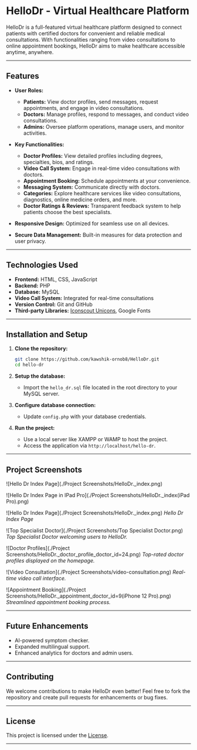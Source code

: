 
# HelloDr - Virtual Healthcare Platform

HelloDr is a full-featured virtual healthcare platform designed to connect patients with certified doctors for convenient and reliable medical consultations. With functionalities ranging from video consultations to online appointment bookings, HelloDr aims to make healthcare accessible anytime, anywhere.

---

## Features

- **User Roles:**
  - **Patients:** View doctor profiles, send messages, request appointments, and engage in video consultations.
  - **Doctors:** Manage profiles, respond to messages, and conduct video consultations.
  - **Admins:** Oversee platform operations, manage users, and monitor activities.

- **Key Functionalities:**
  - **Doctor Profiles:** View detailed profiles including degrees, specialties, bios, and ratings.
  - **Video Call System:** Engage in real-time video consultations with doctors.
  - **Appointment Booking:** Schedule appointments at your convenience.
  - **Messaging System:** Communicate directly with doctors.
  - **Categories:** Explore healthcare services like video consultations, diagnostics, online medicine orders, and more.
  - **Doctor Ratings & Reviews:** Transparent feedback system to help patients choose the best specialists.

- **Responsive Design:** Optimized for seamless use on all devices.
- **Secure Data Management:** Built-in measures for data protection and user privacy.

---

## Technologies Used

- **Frontend:** HTML, CSS, JavaScript
- **Backend:** PHP
- **Database:** MySQL
- **Video Call System:** Integrated for real-time consultations
- **Version Control:** Git and GitHub
- **Third-party Libraries:** [Iconscout Unicons](https://iconscout.com), Google Fonts

---

## Installation and Setup

1. **Clone the repository:**
   ```bash
   git clone https://github.com/kawshik-ornob8/HelloDr.git
   cd hello-dr
   ```

2. **Setup the database:**
   - Import the `hello_dr.sql` file located in the root directory to your MySQL server.

3. **Configure database connection:**
   - Update `config.php` with your database credentials.

4. **Run the project:**
   - Use a local server like XAMPP or WAMP to host the project.
   - Access the application via `http://localhost/hello-dr`.

---

## Project Screenshots

![Hello Dr Index Page](./Project Screenshots/HelloDr._index.png)

![Hello Dr Index Page in IPad Pro](./Project Screenshots/HelloDr._index(iPad Pro).png)

![Hello Dr Index Page](./Project Screenshots/HelloDr._index.png)
*Hello Dr Index Page*

![Top Specialist Doctor](./Project Screenshots/Top Specialist Doctor.png)
*Top Specialist Doctor welcoming users to HelloDr.*

![Doctor Profiles](./Project Screenshots/HelloDr._doctor_profile_doctor_id=24.png)
*Top-rated doctor profiles displayed on the homepage.*

![Video Consultation](./Project Screenshots/video-consultation.png)
*Real-time video call interface.*

![Appointment Booking](./Project Screenshots/HelloDr._appointment_doctor_id=9(iPhone 12 Pro).png)
*Streamlined appointment booking process.*


---

## Future Enhancements

- AI-powered symptom checker.
- Expanded multilingual support.
- Enhanced analytics for doctors and admin users.

---

## Contributing

We welcome contributions to make HelloDr even better! Feel free to fork the repository and create pull requests for enhancements or bug fixes.

---

## License

This project is licensed under the [License](LICENSE).

---

